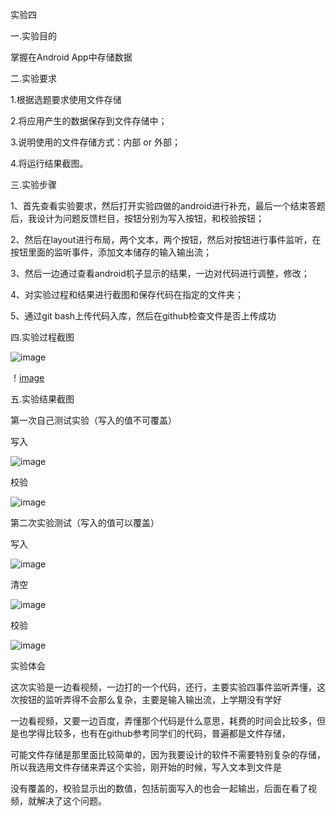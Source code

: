 实验四

一.实验目的

掌握在Android App中存储数据

 二.实验要求

1.根据选题要求使用文件存储

2.将应用产生的数据保存到文件存储中；

3.说明使用的文件存储方式：内部 or 外部；

4.将运行结果截图。

 三.实验步骤

1、首先查看实验要求，然后打开实验四做的android进行补充，最后一个结束答题后，我设计为问题反馈栏目，按钮分别为写入按钮，和校验按钮；

2、然后在layout进行布局，两个文本，两个按钮，然后对按钮进行事件监听，在按钮里面的监听事件，添加文本储存的输入输出流；

3、然后一边通过查看android机子显示的结果，一边对代码进行调整，修改；

4、对实验过程和结果进行截图和保存代码在指定的文件夹；

5、通过git bash上传代码入库，然后在github检查文件是否上传成功

四.实验过程截图

![image](https://github.com/hwp001/android-labs-2018/blob/master/soft1614080902429/main5/%E5%AE%9E%E9%AA%8C%E4%BA%94%E8%BF%87%E7%A8%8B%E6%88%AA%E5%9B%BE/311ec97f951268bca7e4dab3a923a70.png)

！[image](https://github.com/hwp001/android-labs-2018/blob/master/soft1614080902429/main5/%E5%AE%9E%E9%AA%8C%E4%BA%94%E8%BF%87%E7%A8%8B%E6%88%AA%E5%9B%BE/49fd9a408b36462a5ace5886d15e682.png)

五.实验结果截图

第一次自己测试实验（写入的值不可覆盖）


写入

![image](https://github.com/hwp001/android-labs-2018/blob/master/soft1614080902429/main5/%E5%AE%9E%E9%AA%8C%E4%BA%94%E7%BB%93%E6%9E%9C%E6%88%AA%E5%9B%BE/8c5bc6df133899ee5f0df519f35eaeb.png)

校验

![image](https://github.com/hwp001/android-labs-2018/blob/master/soft1614080902429/main5/%E5%AE%9E%E9%AA%8C%E4%BA%94%E7%BB%93%E6%9E%9C%E6%88%AA%E5%9B%BE/6297ad4675d1e5d80928eda80d5ed87.png)

第二次实验测试（写入的值可以覆盖）

写入

![image](https://github.com/hwp001/android-labs-2018/blob/master/soft1614080902429/main5/%E5%AE%9E%E9%AA%8C%E4%BA%94%E7%BB%93%E6%9E%9C%E6%88%AA%E5%9B%BE/493507bce78be15b3419d28aa275f1a.png)

清空

![image](https://github.com/hwp001/android-labs-2018/blob/master/soft1614080902429/main5/%E5%AE%9E%E9%AA%8C%E4%BA%94%E7%BB%93%E6%9E%9C%E6%88%AA%E5%9B%BE/20bf11d537b50d86bb9e648166669f5.png)

校验

![image](https://github.com/hwp001/android-labs-2018/blob/master/soft1614080902429/main5/%E5%AE%9E%E9%AA%8C%E4%BA%94%E7%BB%93%E6%9E%9C%E6%88%AA%E5%9B%BE/a6645731fd9280995aa4c8359c0ddb1.png)


 实验体会

这次实验是一边看视频，一边打的一个代码，还行，主要实验四事件监听弄懂，这次按钮的监听弄得不会那么复杂，主要是输入输出流，上学期没有学好

一边看视频，又要一边百度，弄懂那个代码是什么意思，耗费的时间会比较多，但是也学得比较多，也有在github参考同学们的代码，普遍都是文件存储，

可能文件存储是那里面比较简单的，因为我要设计的软件不需要特别复杂的存储，所以我选用文件存储来弄这个实验，刚开始的时候，写入文本到文件是

没有覆盖的，校验显示出的数值，包括前面写入的也会一起输出，后面在看了视频，就解决了这个问题。


